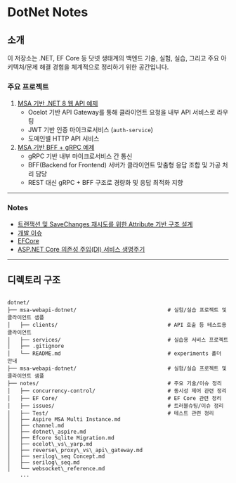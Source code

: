 # DotNet Notes

## 소개

이 저장소는 .NET, EF Core 등 닷넷 생태계의 백엔드 기술, 실험, 실습, 그리고 주요 아키텍처/문제 해결 경험을 체계적으로 정리하기 위한 공간입니다.

### 주요 프로젝트

1. [MSA 기반 .NET 8 웹 API 예제](./msa-webapi-dotnet/)
   - Ocelot 기반 API Gateway를 통해 클라이언트 요청을 내부 API 서비스로 라우팅
   - JWT 기반 인증 마이크로서비스 (`auth-service`)
   - 도메인별 HTTP API 서비스
2. [MSA 기반 BFF + gRPC 예제](./msa-bff-grpc-dotnet/)
   - gRPC 기반 내부 마이크로서비스 간 통신
   - BFF(Backend for Frontend) 서버가 클라이언트 맞춤형 응답 조합 및 가공 처리 담당
   - REST 대신 gRPC + BFF 구조로 경량화 및 응답 최적화 지향

---

### Notes

- [트랜잭션 및 SaveChanges 재시도를 위한 Attribute 기반 구조 설계](./notes/concurrency-control/Transaction%20SaveRetry%20Attribute.md)
- [개발 이슈](./notes/issues/)
- [EFCore](./notes/EF%20Core/)
- [ASP.NET Core 의존성 주입(DI) 서비스 생명주기](<./notes/ASP.Net%20Core%20의존성%20주입(DI)%20서비스%20생명주기.md>)

---

## 디렉토리 구조

```

dotnet/
├── msa-webapi-dotnet/                             # 실험/실습 프로젝트 및 클라이언트 샘플
│   ├── clients/                                   # API 호출 등 테스트용 클라이언트
│   ├── services/                                  # 실습용 서비스 프로젝트
│   ├── .gitignore
│   └── README.md                                  # experiments 폴더 안내
├── msa-webapi-dotnet/                             # 실험/실습 프로젝트 및 클라이언트 샘플
├── notes/                                         # 주요 기술/이슈 정리
│   ├── concurrency-control/                       # 동시성 제어 관련 정리
│   ├── EF Core/                                   # EF Core 관련 정리
│   ├── issues/                                    # 트러블슈팅/이슈 정리
│   ├── Test/                                      # 테스트 관련 정리
│   ├── Aspire MSA Multi Instance.md
│   ├── channel.md
│   ├── dotnet\_aspire.md
│   ├── Efcore Sqlite Migration.md
│   ├── ocelot\_vs\_yarp.md
│   ├── reverse\_proxy\_vs\_api\_gateway.md
│   ├── serilog\_seq Concept.md
│   ├── serilog\_seq.md
│   └── websocket\_reference.md
    ...

```
